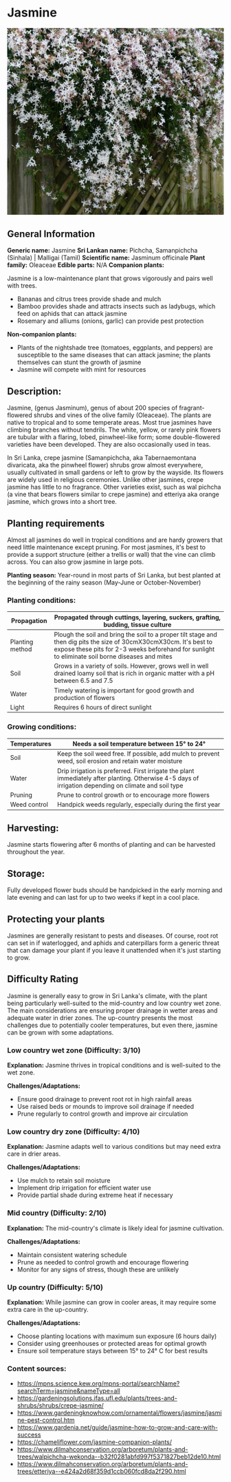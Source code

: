 # Jasmine
![Jasmine.jpg](../../assets/images/Jasmine.jpg "By Jim Evans - Own work, CC BY-SA 4.0, https://commons.wikimedia.org/w/index.php?curid=48516945")
    
## General Information
**Generic name:** Jasmine
**Sri Lankan name:** Pichcha, Samanpichcha (Sinhala) | Malligai (Tamil)
**Scientific name:** Jasminum officinale
**Plant family:** Oleaceae
**Edible parts:** N/A
**Companion plants:**

Jasmine is a low-maintenance plant that grows vigorously and pairs well with trees.
- Bananas and citrus trees provide shade and mulch
- Bamboo provides shade and attracts insects such as ladybugs, which feed on aphids that can attack jasmine
- Rosemary and alliums (onions, garlic) can provide pest protection

**Non-companion plants:** 
- Plants of the nightshade tree (tomatoes, eggplants, and peppers) are susceptible to the same diseases that can attack jasmine; the plants themselves can stunt the growth of jasmine
- Jasmine will compete with mint for resources

## Description:
Jasmine, (genus Jasminum), genus of about 200 species of fragrant-flowered shrubs and vines of the olive family (Oleaceae). The plants are native to tropical and to some temperate areas. Most true jasmines have climbing branches without tendrils. The white, yellow, or rarely pink flowers are tubular with a flaring, lobed, pinwheel-like form; some double-flowered varieties have been developed. They are also occasionally used in teas.

In Sri Lanka, crepe jasmine (Samanpichcha, aka Tabernaemontana divaricata, aka the pinwheel flower) shrubs grow almost everywhere, usually cultivated in small gardens or left to grow by the wayside. Its flowers are widely used in religious ceremonies. Unlike other jasmines, crepe jasmine has little to no fragrance. Other varieties exist, such as wal pichcha (a vine that bears flowers similar to crepe jasmine) and etteriya aka orange jasmine, which grows into a short tree.

## Planting requirements
Almost all jasmines do well in tropical conditions and are hardy growers that need little maintenance except pruning. For most jasmines, it's best to provide a support structure (either a trellis or wall) that the vine can climb across. You can also grow jasmine in large pots.

**Planting season:** Year-round in most parts of Sri Lanka, but best planted at the beginning of the rainy season (May-June or October-November)

### Planting conditions:
| **Propagation** | Propagated through cuttings, layering, suckers, grafting, budding, tissue culture |
|----|----|
| Planting method | Plough the soil and bring the soil to a proper tilt stage and then dig pits the size of 30cmX30cmX30cm. It's best to expose these pits for 2-3 weeks beforehand for sunlight to eliminate soil borne diseases and mites |
| Soil | Grows in a variety of soils. However, grows well in well drained loamy soil that is rich in organic matter with a pH between 6.5 and 7.5 |
| Water | Timely watering is important for good growth and production of flowers |
| Light | Requires 6 hours of direct sunlight |

### Growing conditions:

| **Temperatures** | Needs a soil temperature between 15° to 24°                                                                                                             |
|------------------|---------------------------------------------------------------------------------------------------------------------------------------------------------|
| Soil             | Keep the soil weed free. If possible, add mulch to prevent weed, soil erosion and retain water moisture                                          |
| Water            | Drip irrigation is preferred. First irrigate the plant immediately after planting. Otherwise 4-5 days of irrigation depending on climate and soil type |
| Pruning          | Prune to control growth or to encourage more flowers                                                                       |
| Weed control     | Handpick weeds regularly, especially during the first year                                                                                              |

## Harvesting:
Jasmine starts flowering after 6 months of planting and can be harvested throughout the year. 

## Storage: 
Fully developed flower buds should be handpicked in the early morning and late evening and can last for up to two weeks if kept in a cool place.

## Protecting your plants
Jasmines are generally resistant to pests and diseases. Of course, root rot can set in if waterlogged, and aphids and caterpillars form a generic threat that can damage your plant if you leave it unattended when it's just starting to grow. 

## Difficulty Rating

Jasmine is generally easy to grow in Sri Lanka's climate, with the plant being particularly well-suited to the mid-country and low country wet zone. The main considerations are ensuring proper drainage in wetter areas and adequate water in drier zones. The up-country presents the most challenges due to potentially cooler temperatures, but even there, jasmine can be grown with some adaptations.

### Low country wet zone (Difficulty: 3/10)

**Explanation:** Jasmine thrives in tropical conditions and is well-suited to the wet zone.

**Challenges/Adaptations:**
- Ensure good drainage to prevent root rot in high rainfall areas
- Use raised beds or mounds to improve soil drainage if needed
- Prune regularly to control growth and improve air circulation

### Low country dry zone (Difficulty: 4/10)

**Explanation:** Jasmine adapts well to various conditions but may need extra care in drier areas.

**Challenges/Adaptations:**
- Use mulch to retain soil moisture
- Implement drip irrigation for efficient water use
- Provide partial shade during extreme heat if necessary

### Mid country (Difficulty: 2/10)

**Explanation:** The mid-country's climate is likely ideal for jasmine cultivation.

**Challenges/Adaptations:**
- Maintain consistent watering schedule
- Prune as needed to control growth and encourage flowering
- Monitor for any signs of stress, though these are unlikely

### Up country (Difficulty: 5/10)

**Explanation:** While jasmine can grow in cooler areas, it may require some extra care in the up-country.

**Challenges/Adaptations:**
- Choose planting locations with maximum sun exposure (6 hours daily)
- Consider using greenhouses or protected areas for optimal growth
- Ensure soil temperature stays between 15° to 24° C for best results


### Content sources:
- https://mpns.science.kew.org/mpns-portal/searchName?searchTerm=jasmine&nameType=all
- https://gardeningsolutions.ifas.ufl.edu/plants/trees-and-shrubs/shrubs/crepe-jasmine/
- https://www.gardeningknowhow.com/ornamental/flowers/jasmine/jasmine-pest-control.htm
- https://www.gardenia.net/guide/jasmine-how-to-grow-and-care-with-success
- https://chameliflower.com/jasmine-companion-plants/
- https://www.dilmahconservation.org/arboretum/plants-and-trees/walpichcha-wekonda--b32f0281abfd997f5371827beb12de10.html
- https://www.dilmahconservation.org/arboretum/plants-and-trees/etteriya--e424a2d68f359d1ccb060fcd8da2f290.html
